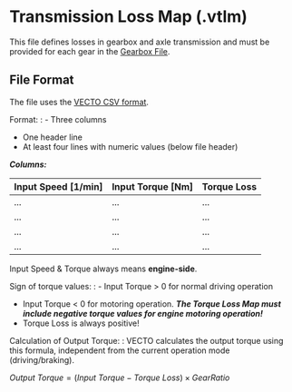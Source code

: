 Transmission Loss Map (.vtlm)
=============================


This file defines losses in gearbox and axle transmission and must be provided for each gear in the [Gearbox File](../GUI/GBX-Editor.html).

File Format
-----------

The file uses the [VECTO CSV format](index.html).

Format:
:	-   Three columns
-   One header line
-   At least four lines with numeric values (below file header)

***Columns:***

| **Input Speed \[1/min\]** | **Input Torque \[Nm\]** | **Torque Loss** |
| ------------------------- | ----------------------- | --------------- |
| ...                       | ...                     | ...             |
| ...                       | ...                     | ...             |
| ...                       | ...                     | ...             |
| ...                       | ...                     | ...             |




Input Speed & Torque always means **engine-side**.

Sign of torque values:
: -   Input Torque &gt; 0 for normal driving operation
-   Input Torque &lt; 0 for motoring operation. ***The Torque Loss Map must include negative torque values for engine motoring operation!***
-   Torque Loss is always positive!

Calculation of Output Torque:
:	VECTO calculates the output torque using this formula, independent from the current operation mode (driving/braking).

$Output\ Torque = (Input\ Torque-Torque\ Loss) \times GearRatio$

